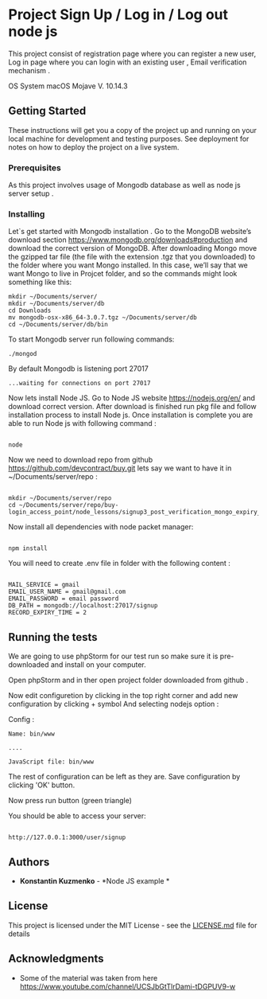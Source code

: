 # Project Sign Up / Log in / Log out node js 

This project consist of registration page where you can register a new user,
Log in page where you can login with an existing user ,
Email verification mechanism .

OS System macOS Mojave V. 10.14.3

## Getting Started

These instructions will get you a copy of the project up and running on your local machine for development and testing purposes. See deployment for notes on how to deploy the project on a live system.

### Prerequisites

As this project involves usage of Mongodb database as well as node js server setup .

### Installing

Let`s get started with Mongodb installation .
Go to the MongoDB website’s download section https://www.mongodb.org/downloads#production
and download the correct version of MongoDB.
After downloading Mongo move the gzipped tar file (the file with the extension .tgz that you downloaded) to the folder where you want Mongo installed. 
In this case, we’ll say that we want Mongo to live in Projcet folder, and so the commands might look something like this:

```
mkdir ~/Documents/server/
mkdir ~/Documents/server/db
cd Downloads
mv mongodb-osx-x86_64-3.0.7.tgz ~/Documents/server/db
cd ~/Documents/server/db/bin

```
To start Mongodb server run following commands:

```
./mongod

```

By default Mongodb is listening port 27017 

```
...waiting for connections on port 27017

```


Now lets install Node JS. Go to Node JS website https://nodejs.org/en/ and download correct version.
After download is finished run pkg file and follow installation process to install Node js.
Once installation is complete you are able to run Node js with following command :

```

node  

```

Now we need to download repo from github https://github.com/devcontract/buy.git lets say we want to have it in ~/Documents/server/repo :

```

mkdir ~/Documents/server/repo
cd ~/Documents/server/repo/buy-login_access_point/node_lessons/signup3_post_verification_mongo_expiry_config

```

Now install all dependencies with node packet manager:

```

npm install

```

You will need to create .env file in folder with the following content :

```

MAIL_SERVICE = gmail
EMAIL_USER_NAME = gmail@gmail.com
EMAIL_PASSWORD = email password
DB_PATH = mongodb://localhost:27017/signup
RECORD_EXPIRY_TIME = 2

```

## Running the tests

We are going to use phpStorm for our test run so make sure it is pre-downloaded and install on your computer.

Open phpStorm and in ther open project folder downloaded from github .

Now edit configuretion by clicking in the top right corner and add new configuration by clicking + symbol
And selecting nodejs option :

Config :

```
Name: bin/www

....

JavaScript file: bin/www

```

The rest of configuration can be left as they are. Save configuration by clicking 'OK' button.

Now press run button (green triangle)

You should be able to access your server:

```

http://127.0.0.1:3000/user/signup

```

## Authors

* **Konstantin Kuzmenko** - *Node JS example * 

## License

This project is licensed under the MIT License - see the [LICENSE.md](LICENSE.md) file for details

## Acknowledgments

* Some of the material was taken from here https://www.youtube.com/channel/UCSJbGtTlrDami-tDGPUV9-w 

